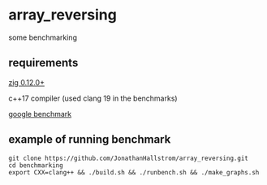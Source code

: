 # array_reversing

some benchmarking

## requirements 

[zig 0.12.0+](https://ziglang.org/)

c++17 compiler (used clang 19 in the benchmarks)

[google benchmark](https://github.com/google/benchmark/)

## example of running benchmark
```
git clone https://github.com/JonathanHallstrom/array_reversing.git
cd benchmarking
export CXX=clang++ && ./build.sh && ./runbench.sh && ./make_graphs.sh
```
